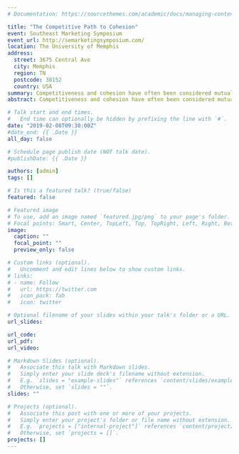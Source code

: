 ```yaml
---
# Documentation: https://sourcethemes.com/academic/docs/managing-content/

title: "The Competitive Path to Cohesion"
event: Southeast Marketing Symposium
event_url: http://semarketingsymposium.com/
location: The University of Memphis
address:
  street: 3675 Central Ave
  city: Memphis
  region: TN
  postcode: 38152
  country: USA
summary: Competitiveness and cohesion have often been considered mutually exclusive variables. This research explores the relationship between these variables and finds results suggesting a positive relationship between trait competitiveness and group cohesion. An experiment was conducted to help explain these counterintuitive findings. The author argues this relationship can be attributed to the competitive focus of the individuals within the sales organization. The article intends to fill a previous gap in the literature by addressing the importance of competitive focus as a moderating variable in the competitive-cohesive relationship.
abstract: Competitiveness and cohesion have often been considered mutually exclusive variables. This research explores the relationship between these variables and finds results suggesting a positive relationship between trait competitiveness and group cohesion. An experiment was conducted to help explain these counterintuitive findings. The author argues this relationship can be attributed to the competitive focus of the individuals within the sales organization. The article intends to fill a previous gap in the literature by addressing the importance of competitive focus as a moderating variable in the competitive-cohesive relationship.

# Talk start and end times.
#   End time can optionally be hidden by prefixing the line with `#`.
date: "2019-02-08T09:30:00Z"
#date_end: {{ .Date }}
all_day: false

# Schedule page publish date (NOT talk date).
#publishDate: {{ .Date }}

authors: [admin]
tags: []

# Is this a featured talk? (true/false)
featured: false

# Featured image
# To use, add an image named `featured.jpg/png` to your page's folder. 
# Focal points: Smart, Center, TopLeft, Top, TopRight, Left, Right, BottomLeft, Bottom, BottomRight.
image:
  caption: ""
  focal_point: ""
  preview_only: false

# Custom links (optional).
#   Uncomment and edit lines below to show custom links.
# links:
# - name: Follow
#   url: https://twitter.com
#   icon_pack: fab
#   icon: twitter

# Optional filename of your slides within your talk's folder or a URL.
url_slides:

url_code:
url_pdf:
url_video:

# Markdown Slides (optional).
#   Associate this talk with Markdown slides.
#   Simply enter your slide deck's filename without extension.
#   E.g. `slides = "example-slides"` references `content/slides/example-slides.md`.
#   Otherwise, set `slides = ""`.
slides: ""

# Projects (optional).
#   Associate this post with one or more of your projects.
#   Simply enter your project's folder or file name without extension.
#   E.g. `projects = ["internal-project"]` references `content/project/deep-learning/index.md`.
#   Otherwise, set `projects = []`.
projects: []
---
```


